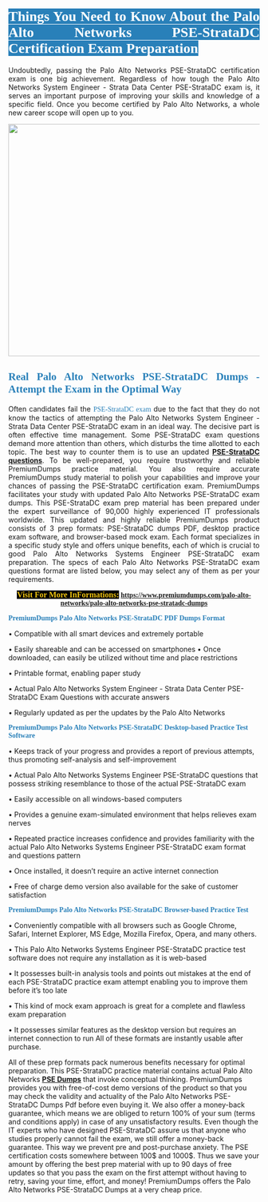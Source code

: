 <h1 style="text-align: justify;"><span style="color:#ffffff;"><span style="font-family:Georgia,serif;"><strong><span style="background-color:#2980b9;">Things You Need to Know About the Palo Alto Networks PSE-StrataDC Certification Exam Preparation</span></strong></span></span></h1>

<p style="text-align: justify;">Undoubtedly, passing the Palo Alto Networks PSE-StrataDC certification exam is one big achievement. Regardless of how tough the Palo Alto Networks System Engineer - Strata Data Center PSE-StrataDC exam is, it serves an important purpose of improving your skills and knowledge of a specific field. Once you become certified by Palo Alto Networks, a whole new career scope will open up to you.</p>

<p style="text-align: center;"><a href="https://www.premiumdumps.com/palo-alto-networks/palo-alto-networks-pse-stratadc-dumps"><img alt="" src="https://i.imgur.com/KJGzbJ2.jpeg" style="width: 700px; height: 465px;" /></a></p>

<h2 style="text-align: justify;"><span style="color:#2980b9;"><span style="font-family:Georgia,serif;"><strong>Real Palo Alto Networks PSE-StrataDC Dumps - Attempt the Exam in the Optimal Way</strong></span></span></h2>

<p style="text-align: justify;">Often candidates fail the <span style="color:#2980b9;"><span style="font-family:Georgia,serif;">PSE-StrataDC exam<strong> </strong></span></span>due to the fact that they do not know the tactics of attempting the Palo Alto Networks System Engineer - Strata Data Center PSE-StrataDC exam in an ideal way. The decisive part is often effective time management. Some PSE-StrataDC exam questions demand more attention than others, which disturbs the time allotted to each topic. The best way to counter them is to use an updated <strong><a href="https://www.premiumdumps.com/palo-alto-networks/palo-alto-networks-pse-stratadc-dumps">PSE-StrataDC questions</a></strong>. To be well-prepared, you require trustworthy and reliable PremiumDumps practice material. You also require accurate PremiumDumps study material to polish your capabilities and improve your chances of passing the PSE-StrataDC certification exam. PremiumDumps facilitates your study with updated Palo Alto Networks PSE-StrataDC exam dumps. This PSE-StrataDC exam prep material has been prepared under the expert surveillance of 90,000 highly experienced IT professionals worldwide. This updated and highly reliable PremiumDumps product consists of 3 prep formats: PSE-StrataDC dumps PDF, desktop practice exam software, and browser-based mock exam. Each format specializes in a specific study style and offers unique benefits, each of which is crucial to good Palo Alto Networks Systems Engineer PSE-StrataDC exam preparation. The specs of each Palo Alto Networks PSE-StrataDC exam questions format are listed below, you may select any of them as per your requirements.</p>

<p style="text-align: center;"><span style="font-family:Georgia,serif;"><strong><span style="font-size:16px;"><span style="color:#f1c40f;"><span style="background-color:#000000;">Visit For More InFormations:</span></span></span> <a href="https://www.premiumdumps.com/palo-alto-networks/palo-alto-networks-pse-stratadc-dumps">https://www.premiumdumps.com/palo-alto-networks/palo-alto-networks-pse-stratadc-dumps</a></strong></span></p>

<p><span style="color:#2980b9;"><span style="font-family:Georgia,serif;"><strong><strong><strong>PremiumDumps Palo Alto Networks PSE-StrataDC PDF Dumps Format</strong></strong></strong></span></span></p>

<p>• Compatible with all smart devices and extremely portable</p>

<p>• Easily shareable and can be accessed on smartphones • Once downloaded, can easily be utilized without time and place restrictions</p>

<p>• Printable format, enabling paper study</p>

<p>• Actual Palo Alto Networks System Engineer - Strata Data Center PSE-StrataDC Exam Questions with accurate answers</p>

<p>• Regularly updated as per the updates by the Palo Alto Networks</p>

<p><span style="color:#2980b9;"><span style="font-family:Georgia,serif;"><strong><strong><strong>PremiumDumps Palo Alto Networks PSE-StrataDC Desktop-based Practice Test Software</strong></strong></strong></span></span></p>

<p>• Keeps track of your progress and provides a report of previous attempts, thus promoting self-analysis and self-improvement</p>

<p>• Actual Palo Alto Networks Systems Engineer PSE-StrataDC questions that possess striking resemblance to those of the actual PSE-StrataDC exam</p>

<p>• Easily accessible on all windows-based computers</p>

<p>• Provides a genuine exam-simulated environment that helps relieves exam nerves</p>

<p>• Repeated practice increases confidence and provides familiarity with the actual Palo Alto Networks Systems Engineer PSE-StrataDC exam format and questions pattern</p>

<p>• Once installed, it doesn’t require an active internet connection</p>

<p>• Free of charge demo version also available for the sake of customer satisfaction</p>

<p><span style="color:#2980b9;"><span style="font-family:Georgia,serif;"><strong><strong><strong>PremiumDumps Palo Alto Networks PSE-StrataDC Browser-based Practice Test</strong></strong></strong></span></span></p>

<p>• Conveniently compatible with all browsers such as Google Chrome, Safari, Internet Explorer, MS Edge, Mozilla Firefox, Opera, and many others.</p>

<p>• This Palo Alto Networks Systems Engineer PSE-StrataDC practice test software does not require any installation as it is web-based</p>

<p>• It possesses built-in analysis tools and points out mistakes at the end of each PSE-StrataDC practice exam attempt enabling you to improve them before it’s too late</p>

<p>• This kind of mock exam approach is great for a complete and flawless exam preparation</p>

<p>• It possesses similar features as the desktop version but requires an internet connection to run All of these formats are instantly usable after purchase.</p>

<p>All of these prep formats pack numerous benefits necessary for optimal preparation. This PSE-StrataDC practice material contains actual Palo Alto Networks <span style="color:#000000;"><strong><a href="https://www.premiumdumps.com/palo-alto-networks/pse-dumps">PSE Dumps</a></strong></span> that invoke conceptual thinking. PremiumDumps provides you with free-of-cost demo versions of the product so that you may check the validity and actuality of the Palo Alto Networks PSE-StrataDC Dumps Pdf before even buying it. We also offer a money-back guarantee, which means we are obliged to return 100% of your sum (terms and conditions apply) in case of any unsatisfactory results. Even though the IT experts who have designed PSE-StrataDC assure us that anyone who studies properly cannot fail the exam, we still offer a money-back guarantee. This way we prevent pre and post-purchase anxiety. The PSE certification costs somewhere between 100$ and 1000$. Thus we save your amount by offering the best prep material with up to 90 days of free updates so that you pass the exam on the first attempt without having to retry, saving your time, effort, and money! PremiumDumps offers the Palo Alto Networks PSE-StrataDC Dumps at a very cheap price.</p>
